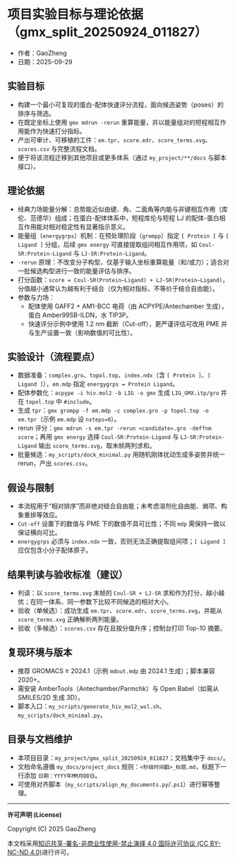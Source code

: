 # 项目实验目标与理论依据（gmx_split_20250924_011827）

- 作者：GaoZheng
- 日期：2025-09-29

## 实验目标

- 构建一个最小可复现的蛋白-配体快速评分流程，面向候选姿势（poses）的排序与筛选。
- 在既定坐标上使用 `gmx mdrun -rerun` 重算能量，并以能量组对的短程相互作用能作为快速打分指标。
- 产出可审计、可移植的工件：`em.tpr`、`score.edr`、`score_terms.xvg`、`scores.csv` 与完整流程文档。
- 便于将该流程迁移到其他项目或更多体系（通过 `my_project/**/docs` 与脚本接口）。

## 理论依据

- 经典力场能量分解：总势能近似由键、角、二面角等内能与非键相互作用（库伦、范德华）组成；在蛋白-配体体系中，短程库伦与短程 LJ 的配体-蛋白相互作用能对相对稳定性有显著指示意义。
- 能量组（`energygrps`）机制：在预处理阶段（`grompp`）指定 `[ Protein ]` 与 `[ Ligand ]` 分组，后续 `gmx energy` 可直接提取组间相互作用项，如 `Coul-SR:Protein-Ligand` 与 `LJ-SR:Protein-Ligand`。
- `-rerun` 原理：不改变分子构型，仅基于输入坐标重算能量（和/或力）；适合对一批候选构型进行一致的能量评估与排序。
- 打分函数：`score = Coul-SR(Protein–Ligand) + LJ-SR(Protein–Ligand)`，分值越小通常认为越有利于结合（仅为相对指标，不等价于结合自由能）。
- 参数与力场：
  - 配体使用 GAFF2 + AM1-BCC 电荷（由 ACPYPE/Antechamber 生成），蛋白 Amber99SB-ILDN，水 TIP3P。
  - 快速评分示例中使用 1.2 nm 截断（Cut-off），更严谨评估可改用 PME 并与生产设置一致（影响数值的可比性）。

## 实验设计（流程要点）

- 数据准备：`complex.gro`、`topol.top`、`index.ndx`（含 `[ Protein ]`、`[ Ligand ]`），`em.mdp` 指定 `energygrps = Protein Ligand`。
- 配体参数化：`acpype -i hiv.mol2 -b LIG -o gmx` 生成 `LIG_GMX.itp/gro` 并在 `topol.top` 中 `#include`。
- 生成 `tpr`：`gmx grompp -f em.mdp -c complex.gro -p topol.top -o em.tpr`（示例 `em.mdp` 设 `nsteps=0`）。
- rerun 评分：`gmx mdrun -s em.tpr -rerun <candidate>.gro -deffnm score`；再用 `gmx energy` 选择 `Coul-SR:Protein-Ligand` 与 `LJ-SR:Protein-Ligand` 输出 `score_terms.xvg`，取末帧两列求和。
- 批量候选：`my_scripts/dock_minimal.py` 用随机刚体扰动生成多姿势并统一 rerun，产出 `scores.csv`。

## 假设与限制

- 本流程用于“相对排序”而非绝对结合自由能；未考虑溶剂化自由能、熵项、构象重排等效应。
- `Cut-off` 设置下的数值与 PME 下的数值不具可比性；不同 `mdp` 需保持一致以保证横向可比。
- `energygrps` 必须与 `index.ndx` 一致，否则无法正确提取组间项；`[ Ligand ]` 应仅包含小分子配体原子。

## 结果判读与验收标准（建议）

- 判读：以 `score_terms.xvg` 末帧的 `Coul-SR + LJ-SR` 求和作为打分，越小越优；在同一体系、同一参数下比较不同候选的相对大小。
- 验收（单候选）：成功生成 `em.tpr`、`score.edr`、`score_terms.xvg`，并能从 `score_terms.xvg` 正确解析两列能量。
- 验收（多候选）：`scores.csv` 存在且按分值升序；控制台打印 Top-10 摘要。

## 复现环境与版本

- 推荐 GROMACS ≥ 2024.1（示例 `mdout.mdp` 由 2024.1 生成）；脚本兼容 2020+。
- 需安装 AmberTools（Antechamber/Parmchk）与 Open Babel（如需从 SMILES/2D 生成 3D）。
- 脚本入口：`my_scripts/generate_hiv_mol2_wsl.sh`、`my_scripts/dock_minimal.py`。

## 目录与文档维护

- 本项目目录：`my_project/gmx_split_20250924_011827`；文档集中于 `docs/`。
- 文档命名遵循 `my_docs/project_docs` 规则：`<秒级时间戳>_标题.md`，标题下一行添加 `日期：YYYY年MM月DD日`。
- 可使用对齐脚本（`my_scripts/align_my_documents.py`/`.ps1`）进行幂等整理。

---
**许可声明 (License)**

Copyright (C) 2025 GaoZheng

本文档采用[知识共享-署名-非商业性使用-禁止演绎 4.0 国际许可协议 (CC BY-NC-ND 4.0)](https://creativecommons.org/licenses/by-nc-nd/4.0/deed.zh-Hans)进行许可。

